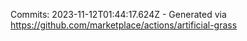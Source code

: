Commits: 2023-11-12T01:44:17.624Z - Generated via https://github.com/marketplace/actions/artificial-grass
<br>
